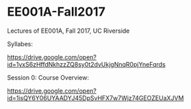 # EE001A-Fall2017
Lectures of EE001A, Fall 2017, UC Riverside

Syllabes:

https://drive.google.com/open?id=1yxS6zHffdNkhzzZQ8sy0t2dvUkjgNnqR0pjYneFqrds

Session 0: Course Overview:

https://drive.google.com/open?id=1isQY6Y06UYAADYJ45DpSvHFX7w7Wjz74GEOZEUaXJVM
